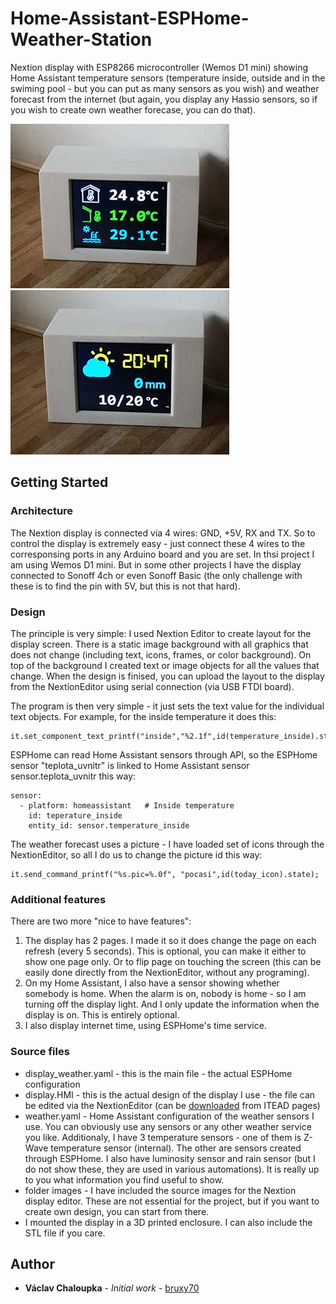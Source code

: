 # Home-Assistant-ESPHome-Weather-Station
Nextion display with ESP8266 microcontroller (Wemos D1 mini) showing Home Assistant temperature sensors (temperature inside, outside and in the swiming pool - but you can put as many sensors as you wish) and weather forecast from the internet (but again, you display any Hassio sensors, so if you wish to create own weather forecase, you can do that).

![Temperatures](/images/1.temperature.jpg "Page 1 - temperature sensors")  ![Forecast](/images/2.forecast.jpg "Page 2 - weather forecast")

## Getting Started

### Architecture

The Nextion display is connected via 4 wires: GND, +5V, RX and TX. So to control the display is extremely easy - just connect these 4 wires to the corresponsing ports in any Arduino board and you are set. In thsi project I am using Wemos D1 mini. But in some other projects I have the display connected to Sonoff 4ch or even Sonoff Basic (the only challenge with these is to find the pin with 5V, but this is not that hard).

### Design

The principle is very simple: I used Nextion Editor to create layout for the display screen. There is a static image background with all graphics that does not change (including text, icons, frames, or color background). On top of the background I created text or image objects for all the values that change. When the design is finised, you can upload the layout to the display from the NextionEditor using serial connection (via USB FTDI board).

The program  is then very simple - it just sets the text value for the individual text objects. For example, for the inside temperature it does this:
```
it.set_component_text_printf("inside","%2.1f",id(temperature_inside).state);
```

ESPHome can read Home Assistant sensors through API, so the ESPHome sensor "teplota_uvnitr" is linked to Home Assistant sensor sensor.teplota_uvnitr this way:
```
sensor:
  - platform: homeassistant   # Inside temperature
    id: teperature_inside
    entity_id: sensor.temperature_inside
```

The weather forecast uses a picture - I have loaded set of icons through the NextionEditor, so all I do us to change the picture id this way:
```
it.send_command_printf("%s.pic=%.0f", "pocasi",id(today_icon).state);
```

### Additional features

There are two more "nice to have features":
1. The display has 2 pages. I made it so it does change the page on each refresh (every 5 seconds). This is optional, you can make it either to show one page only. Or to flip page on touching the screen (this can be easily done directly from the NextionEditor, without any programing).
2. On my Home Assistant, I also have a sensor showing whether somebody is home. When the alarm is on, nobody is home - so I am turning off the display light. And I only update the information when the display is on. This is entirely optional.
3. I also display internet time, using ESPHome's time service.

### Source files

- display_weather.yaml - this is the main file - the actual ESPHome configuration
- display.HMI - this is the actual design of the display I use - the file can be edited via the NextionEditor (can be [downloaded](https://nextion.itead.cc/resources/download/nextion-editor/) from ITEAD pages)
- weather.yaml - Home Assistant configuration of the weather sensors I use. You can obviously use any sensors or any other weather service you like. Additionaly, I have 3 temperature sensors - one of them is Z-Wave temperature sensor (internal). The other are sensors created through ESPHome. I also have luminosity sensor and rain sensor (but I do not show these, they are used in various automations). It is really up to you what information you find useful to show.
- folder images - I have included the source images for the Nextion display editor. These are not essential for the project, but if you want to create own design, you can start from there.
- I mounted the display in a 3D printed enclosure. I can also include the STL file if you care.

## Author

* **Václav Chaloupka** - *Initial work* - [bruxy70](https://github.com/bruxy70)
